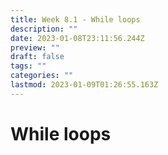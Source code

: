 ```yaml
---
title: Week 8.1 - While loops
description: ""
date: 2023-01-08T23:11:56.244Z
preview: ""
draft: false
tags: ""
categories: ""
lastmod: 2023-01-09T01:26:55.163Z
---
```

# While loops